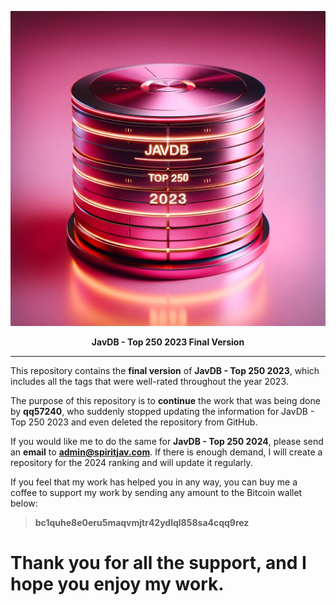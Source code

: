 <p align="center">
  <img src="https://raw.githubusercontent.com/SpiritAim/Spirit-Aim-Repo-Images/master/JavDB%20-%20Top%20250%202023.png" alt="JavDB - Top 250 2023" width="600"/>
</p>



<p align="center">
  <b>JavDB - Top 250 2023 Final Version</b>
</p>

---

This repository contains the **final version** of **JavDB - Top 250 2023**, which includes all the tags that were well-rated throughout the year 2023.

The purpose of this repository is to **continue** the work that was being done by **qq57240**, who suddenly stopped updating the information for JavDB - Top 250 2023 and even deleted the repository from GitHub.

If you would like me to do the same for **JavDB - Top 250 2024**, please send an **email** to **admin@spiritjav.com**. If there is enough demand, I will create a repository for the 2024 ranking and will update it regularly.

If you feel that my work has helped you in any way, you can buy me a coffee to support my work by sending any amount to the Bitcoin wallet below:

> **bc1quhe8e0eru5maqvmjtr42ydlql858sa4cqq9rez**


# Thank you for all the support, and I hope you enjoy my work.



